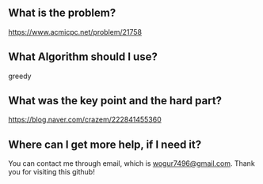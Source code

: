 ## What is the problem?

<https://www.acmicpc.net/problem/21758>

## What Algorithm should I use?

greedy

## What was the key point and the hard part?

https://blog.naver.com/crazem/222841455360

## Where can I get more help, if I need it?

You can contact me through email, which is wogur7496@gmail.com.
Thank you for visiting this github!

